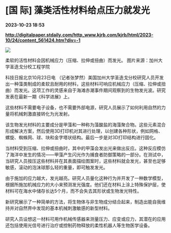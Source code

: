 # [国 际] 藻类活性材料给点压力就发光

**2023-10-23 18:53**

**http://digitalpaper.stdaily.com/http_www.kjrb.com/kjrb/html/2023-10/24/content_561424.htm?div=-1**

![](http://digitalpaper.stdaily.com/http_www.kjrb.com/kjrb/images/2023-10/24/04/3532505_lix_1698049414066_b.jpg)

柔软的活性材料会因机械应力（压缩、拉伸或扭曲）而发光。 图片来源：加州大学圣迭戈分校工程学院

 科技日报北京10月23日电 （记者张梦然）美国加州大学圣迭戈分校研究人员开发出一种藻类制成的柔软且耐用的材料，这些材料可响应机械应力（压缩、拉伸或扭曲）而发光。这项工作的灵感来自于海滩赤潮事件期间观察到的生物发光波。研究发表在最新一期《科学进展》上。

 这些材料不需要电子设备，也不需要外部电源，研究人员展示了如何利用自然的力量将机械刺激直接转化为光发射。

 该生物发光材料的主要成分是甲藻和一种称为藻酸盐的海藻聚合物。这些元素混合形成解决方案，然后使用3D打印机对其进行处理，以创建各种形状，例如网格、螺旋、蜘蛛网、球、块和金字塔状结构。最后一步是对3D打印结构进行固化。

 当材料受到压缩、拉伸或扭曲时，其中的甲藻会发出光来做出反应。这种反应模仿了海洋中发生的情况——甲藻产生闪光作为捕食者防御策略的一部分。在测试中，当研究人员按压这些材料并在其表面描绘图案时，这些材料就会发光，甚至也足够敏感，滚动的泡沫球那么轻的重量，即可触发发光。

 由于施加的应力越大，发光越亮。研究人员量化这种行为并开发了一种数学模型，根据所施加机械应力的大小来预测发光强度。他们还在材料上涂上特殊保护层，使材料可在海水中储存长达5个月，而不会失去其形状或生物发光特性。

 新研究展示了一种简单的方法，将生物体与非生物成分结合起来，制造出能自我维持并对自然界中发现的基本机械刺激敏感的新型材料。

 研究人员设想这一材料可用作机械传感器来测量压力、应变或应力，其潜在的应用还包括使用光信号进行治疗或控制药物释放的柔性机器人等生物医学设备。